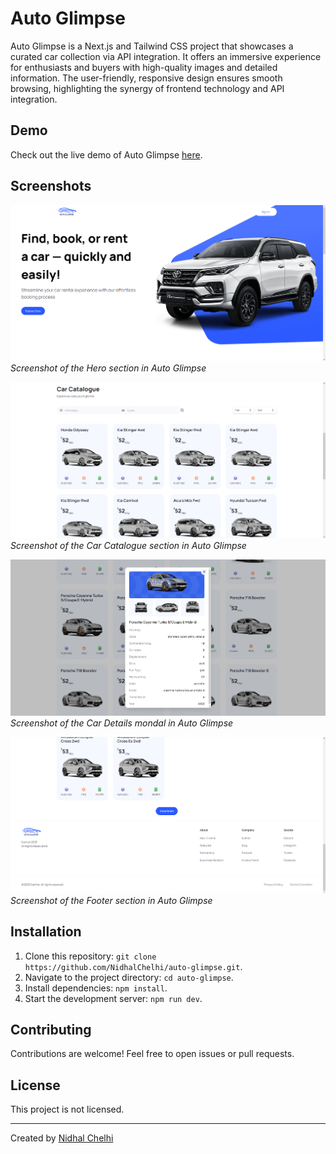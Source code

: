 # Auto Glimpse

Auto Glimpse is a Next.js and Tailwind CSS project that showcases a curated car collection via API integration. It offers an immersive experience for enthusiasts and buyers with high-quality images and detailed information. The user-friendly, responsive design ensures smooth browsing, highlighting the synergy of frontend technology and API integration.

## Demo

Check out the live demo of Auto Glimpse [here](https://auto-glimpse.vercel.app).

## Screenshots

![Hero Section](screenshots/Hero.png)
*Screenshot of the Hero section in Auto Glimpse*

![Car Catalogue](screenshots/CarsCatalogue.png)
*Screenshot of the Car Catalogue section in Auto Glimpse*

![Car Catalogue](screenshots/CarDetails.png)
*Screenshot of the Car Details mondal in Auto Glimpse*

![Footer](screenshots/Footer.png)
*Screenshot of the Footer section in Auto Glimpse*

## Installation

1. Clone this repository: `git clone https://github.com/NidhalChelhi/auto-glimpse.git`.
2. Navigate to the project directory: `cd auto-glimpse`.
3. Install dependencies: `npm install`.
4. Start the development server: `npm run dev`.

## Contributing

Contributions are welcome! Feel free to open issues or pull requests.

## License

This project is not licensed.

---

Created by [Nidhal Chelhi](https://nidhalchelhi.vercel.app)
